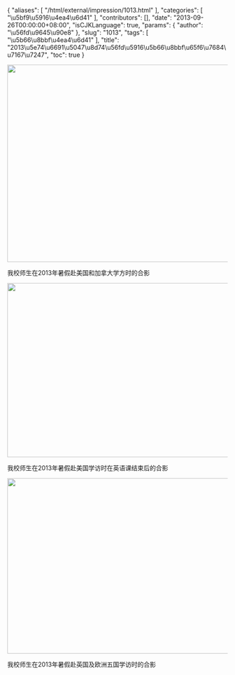 {
    "aliases": [
        "/html/external/impression/1013.html"
    ],
    "categories": [
        "\u5bf9\u5916\u4ea4\u6d41"
    ],
    "contributors": [],
    "date": "2013-09-26T00:00:00+08:00",
    "isCJKLanguage": true,
    "params": {
        "author": "\u56fd\u9645\u90e8"
    },
    "slug": "1013",
    "tags": [
        "\u5b66\u8bbf\u4ea4\u6d41"
    ],
    "title": "2013\u5e74\u6691\u5047\u8d74\u56fd\u5916\u5b66\u8bbf\u65f6\u7684\u7167\u7247",
    "toc": true
}


<img
    src="https://cdn.tfls.online/mirror/full/0171ca2505904886cb4967f4292c1001b9a5e8b6.jpg"
    style="display:block;margin-left:auto;margin-right:auto;"
    decoding="async"
    fetchpriority="auto"
    loading="lazy"
    height="450"
    width="600"
/>




我校师生在2013年暑假赴美国和加拿大学方时的合影





<img
    src="https://cdn.tfls.online/mirror/full/1f96604cbd6f825362d003672fff5d21a2ec4453.jpg"
    style="display:block;margin-left:auto;margin-right:auto;"
    decoding="async"
    fetchpriority="auto"
    loading="lazy"
    height="397"
    width="600"
/>




我校师生在2013年暑假赴美国学访时在英语课结束后的合影





<img
    src="https://cdn.tfls.online/mirror/full/ee2c4e80a7305d7353d98098fdd9dca71b5b08ef.jpg"
    style="display:block;margin-left:auto;margin-right:auto;"
    decoding="async"
    fetchpriority="auto"
    loading="lazy"
    height="400"
    width="600"
/>




我校师生在2013年暑假赴英国及欧洲五国学访时的合影


